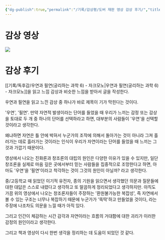 ```yaml
---
{"dg-publish":true,"permalink":"/기록/감상평/도버 재판 영상 감상 후기/","title":"미 연방법원이 창조론(지적설계)에 대해 내린 실제 판결(2005년 도버 재판)[북툭 과학다큐]","tags":["Review"],"created":"2023-10-05"}
---
```



# 감상 영상
![](https://youtu.be/IOQzvKAOpi4?si=WTyLI3N7nWnivCh5)

# 감상 후기
[[기록/독후감/우연과 필연(궁리하는 과학 6) - 자크모노\|우연과 필연(궁리하는 과학 6) - 자크모노]]을 읽고 느낌 감상과 비슷한 느낌을 받아서 글을 작성한다.

우연과 필연을 읽고 느낀 감상 중 하나가 바로 제목이 기가 막힌다는 것이다. 

'우연', '필연'.
만약 자연적 발생이라는 단어를 들었을 때 우리가 느끼는 감정 또는 감상을 토대로 두 개 중 하나의 단어를 선택하라고 하면, 대부분의 사람들이 '우연'을 선택할 것이라고 생각한다.

왜냐하면 자연은 틀 안에 박혀서 누군가의 조작에 의해서 돌아가는 것이 아니라 그져 흘러가는 데로 흘러가는 것이라는 인식이 우리가 자연이라는 단어를 들었을 때 느끼는 그것과 가깝기 때문이다.

영상에서 나오는 진화론과 창조론의 대립의 원인은 다양한 이유가 있을 수 있지만, 일단 창조론을 실제로 마음 깊은 곳에서부터 믿는 사람들을 집중적으로 조망한다고 하면,
아마도 '우연'을 '필연'이라고 착각하는 것이 그것의 원인이 아닐까? 라고 생각한다.

중/고등학교 때 읽었던 이기적 유전자, 종의 기원을 읽으면서 생각했던 의문과 질문들에 대한 대답은 스스로 내렸다고 생각하고 또 말끔하게 정리되었다고 생각하지만. 
아직도 가끔 위의 영상에서 나오는 창조론자들이 주장하는 '환원불가능한 복잡성', 즉 자연에서 볼 수 있는 구조는 너무나 복잡하기 때문에 누군가가 '뚝딱'하고 만들었을 것이다, 라는 주장에 나조차도 의문을 느낄 때가 아직 있다.

그리고 인간이 체감하는 시간 감각과 자연이라는 흐름의 거대함에 대한 괴리가 이러한 감정의 원인이라고 생각한다.

그리고 책과 영상이 다시 한번 생각을 정리하는 데 도움이 되었던 것 같다.